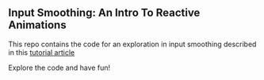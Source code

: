 ## Input Smoothing: An Intro To Reactive Animations

This repo contains the code for an exploration in input smoothing described in this [tutorial article](https://www.formidable.com/blog/2019/input-smoothing/)

Explore the code and have fun!
